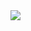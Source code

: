 <a href="https://github.com/devxb/gitanimals">
  <img src="https://render.gitanimals.org/farms/{jungjiukk}"/>
</a>
